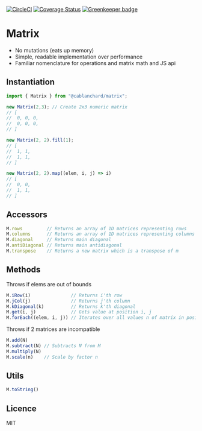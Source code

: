[![CircleCI](https://circleci.com/gh/cblanc/matrix.svg?style=svg)](https://circleci.com/gh/cblanc/matrix) [![Coverage Status](https://coveralls.io/repos/github/cblanc/matrix/badge.svg?branch=master)](https://coveralls.io/github/cblanc/matrix?branch=master) [![Greenkeeper badge](https://badges.greenkeeper.io/cblanc/matrix.svg)](https://greenkeeper.io/)

# Matrix

- No mutations (eats up memory)
- Simple, readable implementation over performance
- Familiar nomenclature for operations and matrix math and JS api

## Instantiation

```javascript
import { Matrix } from "@cablanchard/matrix";

new Matrix(2,3); // Create 2x3 numeric matrix
// [
//  0, 0, 0,
//  0, 0, 0,
// ]

new Matrix(2, 2).fill(1);
// [
//  1, 1,
//  1, 1,
// ]

new Matrix(2, 2).map((elem, i, j) => i)
// [
//  0, 0,
//  1, 1,
// ]
```

## Accessors

```javascript
M.rows         // Returns an array of 1D matrices representing rows
M.columns      // Returns an array of 1D matrices representing columns
M.diagonal     // Returns main diagonal
M.antiDiagonal // Returns main antidiagonal
M.transpose    // Returns a new matrix which is a transpose of m
```

## Methods

Throws if elems are out of bounds

```javascript
M.iRow(i)               // Returns i'th row
M.jCol(j)               // Returns j'th column
M.kDiagonal(k)          // Returns k'th diagonal
M.get(i, j)             // Gets value at position i, j
M.forEach((elem, i, j)) // Iterates over all values n of matrix in positions i, j
```

Throws if 2 matrices are incompatible

```javascript
M.add(N)
M.subtract(N) // Subtracts N from M
M.multiply(N)
M.scale(n)    // Scale by factor n
```

## Utils

```javascript
M.toString()
```

## Licence

MIT
